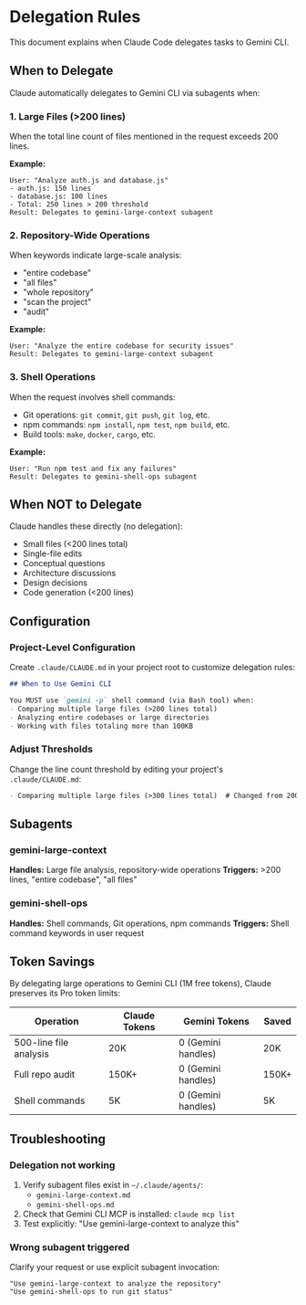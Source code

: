 # Delegation Rules

This document explains when Claude Code delegates tasks to Gemini CLI.

## When to Delegate

Claude automatically delegates to Gemini CLI via subagents when:

### 1. Large Files (>200 lines)
When the total line count of files mentioned in the request exceeds 200 lines.

**Example:**
```
User: "Analyze auth.js and database.js"
- auth.js: 150 lines
- database.js: 100 lines
- Total: 250 lines > 200 threshold
Result: Delegates to gemini-large-context subagent
```

### 2. Repository-Wide Operations
When keywords indicate large-scale analysis:
- "entire codebase"
- "all files"
- "whole repository"
- "scan the project"
- "audit"

**Example:**
```
User: "Analyze the entire codebase for security issues"
Result: Delegates to gemini-large-context subagent
```

### 3. Shell Operations
When the request involves shell commands:
- Git operations: `git commit`, `git push`, `git log`, etc.
- npm commands: `npm install`, `npm test`, `npm build`, etc.
- Build tools: `make`, `docker`, `cargo`, etc.

**Example:**
```
User: "Run npm test and fix any failures"
Result: Delegates to gemini-shell-ops subagent
```

## When NOT to Delegate

Claude handles these directly (no delegation):
- Small files (<200 lines total)
- Single-file edits
- Conceptual questions
- Architecture discussions
- Design decisions
- Code generation (<200 lines)

## Configuration

### Project-Level Configuration
Create `.claude/CLAUDE.md` in your project root to customize delegation rules:

```markdown
## When to Use Gemini CLI

You MUST use `gemini -p` shell command (via Bash tool) when:
- Comparing multiple large files (>200 lines total)
- Analyzing entire codebases or large directories
- Working with files totaling more than 100KB
```

### Adjust Thresholds
Change the line count threshold by editing your project's `.claude/CLAUDE.md`:
```markdown
- Comparing multiple large files (>300 lines total)  # Changed from 200
```

## Subagents

### gemini-large-context
**Handles:** Large file analysis, repository-wide operations
**Triggers:** >200 lines, "entire codebase", "all files"

### gemini-shell-ops
**Handles:** Shell commands, Git operations, npm commands
**Triggers:** Shell command keywords in user request

## Token Savings

By delegating large operations to Gemini CLI (1M free tokens), Claude preserves its Pro token limits:

| Operation | Claude Tokens | Gemini Tokens | Saved |
|-----------|---------------|---------------|-------|
| 500-line file analysis | 20K | 0 (Gemini handles) | 20K |
| Full repo audit | 150K+ | 0 (Gemini handles) | 150K+ |
| Shell commands | 5K | 0 (Gemini handles) | 5K |

## Troubleshooting

### Delegation not working
1. Verify subagent files exist in `~/.claude/agents/`:
   - `gemini-large-context.md`
   - `gemini-shell-ops.md`
2. Check that Gemini CLI MCP is installed: `claude mcp list`
3. Test explicitly: "Use gemini-large-context to analyze this"

### Wrong subagent triggered
Clarify your request or use explicit subagent invocation:
```
"Use gemini-large-context to analyze the repository"
"Use gemini-shell-ops to run git status"
```
